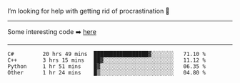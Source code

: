 I’m looking for help with getting rid of procrastination 🤔

-----

Some interesting code :arrow_right: [here](https://github.com/zhen8838/playground)

-----

<!--START_SECTION:waka-->

```text
C#         20 hrs 49 mins  █████████████████▓░░░░░░░   71.10 %
C++        3 hrs 15 mins   ██▓░░░░░░░░░░░░░░░░░░░░░░   11.12 %
Python     1 hr 51 mins    █▓░░░░░░░░░░░░░░░░░░░░░░░   06.35 %
Other      1 hr 24 mins    █▒░░░░░░░░░░░░░░░░░░░░░░░   04.80 %
```

<!--END_SECTION:waka-->

<!--
**zhen8838/zhen8838** is a ✨ _special_ ✨ repository because its `README.md` (this file) appears on your GitHub profile.

Here are some ideas to get you started:

- 🔭 I’m currently working on ...
- 🌱 I’m currently learning ...
- 👯 I’m looking to collaborate on ...
 ...
- 💬 Ask me about ...
- 📫 How to reach me: ...
- 😄 Pronouns: ...
- ⚡ Fun fact: ...
-->
